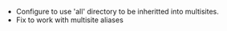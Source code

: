 - Configure to use 'all' directory to be inheritted into multisites.
- Fix to work with multisite aliases
